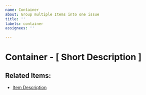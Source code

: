 ```yaml
---
name: Container
about: Group multiple Items into one issue
title: ''
labels: container
assignees: ''

---
```


# Container - [ Short Description ]

<!-- write a description for the container here-->

## Related Items:
- [Item Description](https://github.com/ps-toronto-team-4/.github/issues/ITEMNUMBER)
